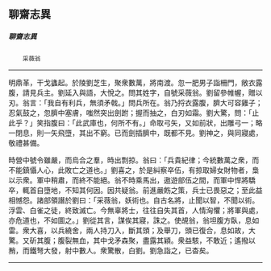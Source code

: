 

## 聊齋志異

##### 聊齋志異
　　`采薇翁`

* * *

明鼎革，干戈蠭起。於陵劉芝生，聚衆數萬，將南渡。忽一肥男子詣柵門，敞衣露腹，請見兵主。劉延入與語，大悅之。問其姓字，自號采薇翁。劉留參帷幄，贈以刃。翁言：「我自有利兵，無須矛戟。」問兵所在。翁乃捋衣露腹，臍大可容雞子；忍氣鼓之，忽臍中塞膚，嗤然突出劍跗；握而抽之，白刃如霜。劉大驚，問：「止此乎？」笑指腹曰：「此武庫也，何所不有。」命取弓矢，又如前狀，出雕弓一；略一閉息，則一矢飛墮，其出不窮。已而劍插臍中，既都不見。劉神之，與同寢處，敬禮甚備。

時營中號令雖嚴，而烏合之羣，時出剽掠。翁曰：「兵貴紀律；今統數萬之衆，而不能鎮懾人心，此敗亡之道也。」劉喜之，於是糾察卒伍，有掠取婦女財物者，梟以示衆。軍中稍肅，而終不能絕。翁不時乘馬出，遨遊部伍之間，而軍中悍將驕卒，輒首自墮地，不知其何因。因共疑翁。前進嚴飭之策，兵士已畏惡之；至此益相憾怨。諸部領譖於劉曰：「采薇翁，妖術也。自古名將，止聞以智，不聞以術。浮雲、白雀之徒，終致滅亡。今無辜將士，往往自失其首，人情洶懼；將軍與處，亦危道也，不如圖之。」劉從其言，謀俟其寢，誅之。使覘翁，翁坦腹方臥，息如雷。衆大喜，以兵繞舍，兩人持刀入，斷其頭；及舉刀，頭已復合，息如故，大驚。又斫其腹；腹裂無血，其中戈矛森聚，盡露其穎。衆益駭，不敢近；遙撥以矟，而鐵弩大發，射中數人。衆驚散，白劉。劉急詣之，已杳矣。

* * *

